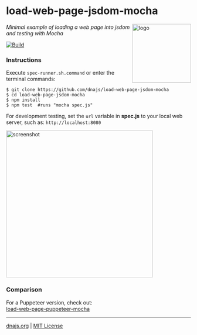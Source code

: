 # load-web-page-jsdom-mocha
<img src=https://dnajs.org/graphics/dnajs-logo.png align=right width=160 alt=logo>

_Minimal example of loading a web page into jsdom and testing with Mocha_

[![Build](https://github.com/dnajs/load-web-page-jsdom-mocha/workflows/build/badge.svg)](https://github.com/dnajs/load-web-page-jsdom-mocha/actions?query=workflow%3Abuild)

### Instructions
Execute `spec-runner.sh.command` or enter the terminal commands:
```shell
$ git clone https://github.com/dnajs/load-web-page-jsdom-mocha
$ cd load-web-page-jsdom-mocha
$ npm install
$ npm test  #runs "mocha spec.js"
```

For development testing, set the `url` variable in **spec.js** to your local web server, such as:
`http://localhost:8080`

<img src=https://raw.githubusercontent.com/dnajs/load-web-page-jsdom-mocha/main/screenshot.png
   width=400 alt=screenshot>

### Comparison
For a Puppeteer version, check out:<br>
[load-web-page-puppeteer-mocha](https://github.com/dnajs/load-web-page-puppeteer-mocha)

---
[dnajs.org](https://dnajs.org) | [MIT License](LICENSE.txt)
